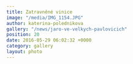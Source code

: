 ```yaml
---
title: Zatravněné vinice
image: "/media/IMG_1154.JPG"
author: katerina-polednikova
gallery: "/news/jaro-ve-velkych-pavlovicich"
position: 20
date: 2016-05-29 06:02:32 +0000
category: gallery
layout: photo
---
```

